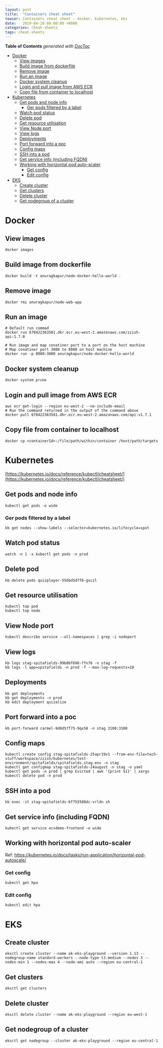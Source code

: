 ```yaml
---
layout: post
title:  "Containers cheat sheet"
teaser: Containers cheat sheet - docker, kubernetes, eks
date:   2019-04-20 00:00:00 +0000
categories: cheat-sheets
tags: cheat-sheets
---
```


<!-- START doctoc generated TOC please keep comment here to allow auto update -->
<!-- DON'T EDIT THIS SECTION, INSTEAD RE-RUN doctoc TO UPDATE -->
**Table of Contents**  *generated with [DocToc](https://github.com/thlorenz/doctoc)*

- [Docker](#docker)
  - [View images](#view-images)
  - [Build image from dockerfile](#build-image-from-dockerfile)
  - [Remove image](#remove-image)
  - [Run an image](#run-an-image)
  - [Docker system cleanup](#docker-system-cleanup)
  - [Login and pull image from AWS ECR](#login-and-pull-image-from-aws-ecr)
  - [Copy file from container to localhost](#copy-file-from-container-to-localhost)
- [Kubernetes](#kubernetes)
  - [Get pods and node info](#get-pods-and-node-info)
    - [Ger pods filtered by a label](#ger-pods-filtered-by-a-label)
  - [Watch pod status](#watch-pod-status)
  - [Delete pod](#delete-pod)
  - [Get resource utilisation](#get-resource-utilisation)
  - [View Node port](#view-node-port)
  - [View logs](#view-logs)
  - [Deployments](#deployments)
  - [Port forward into a poc](#port-forward-into-a-poc)
  - [Config maps](#config-maps)
  - [SSH into a pod](#ssh-into-a-pod)
  - [Get service info (including FQDN)](#get-service-info-including-fqdn)
  - [Working with horizontal pod auto-scaler](#working-with-horizontal-pod-auto-scaler)
    - [Get config](#get-config)
    - [Edit config](#edit-config)
- [EKS](#eks)
  - [Create cluster](#create-cluster)
  - [Get clusters](#get-clusters)
  - [Delete cluster](#delete-cluster)
  - [Get nodegroup of a cluster](#get-nodegroup-of-a-cluster)

<!-- END doctoc generated TOC please keep comment here to allow auto update -->

# Docker
## View images
```shell script
docker images
```

## Build image from dockerfile
```shell script
docker build -t anuragkapur/node-docker-hello-world .
```

## Remove image
```shell script
docker rmi anuragkapur/node-web-app
```

## Run an image
```shell script
# Default run commad
docker run 678422363581.dkr.ecr.eu-west-2.amazonaws.com/zzish-api:1.7.0

# Run image and map conatiner port to a port on the host machine
# Map conatiner port 3000 to 8080 on host machine
docker run -p 8080:3000 anuragkapur/node-docker-hello-world
```

## Docker system cleanup
```shell script
docker system prune
```

## Login and pull image from AWS ECR
```shell script
aws ecr get-login --region eu-west-2 --no-include-email
# Run the command returned in the output of the command above
docker pull 678422363581.dkr.ecr.eu-west-2.amazonaws.com/api:v1.7.1
```   

## Copy file from container to localhost
```shell script
docker cp <containerId>:/file/path/within/container /host/path/targets
```

# Kubernetes
[https://kubernetes.io/docs/reference/kubectl/cheatsheet/](https://kubernetes.io/docs/reference/kubectl/cheatsheet/) 

## Get pods and node info
```shell script
kubectl get pods -o wide
```

### Ger pods filtered by a label
```shell script
kb get nodes --show-labels --selector=kubernetes.io/lifecycle=spot
````

## Watch pod status
```shell script
watch -n 1 -x kubectl get pods -n prod
```

## Delete pod
```shell script
kb delete pods quizplayer-556bd5d7f8-gxczl
```

## Get resource utilisation
```shell script
kubectl top pod
kubectl top node
```

## View Node port
```shell script
kubectl describe service --all-namespaces | grep -i nodeport
```

## View logs
```shell script
kb logs stag-spitafields-99b8bf696-ffn76 -n stag -f
kb logs -l app=spitafields -n prod -f --max-log-requests=10
``` 
    
## Deployments
```shell script
kb get deployments
kb get deployments -n prod
kb edit deployment quizalize
```

## Port forward into a poc
```shell script
kb port-forward carmel-9d8d57f75-9qx58 -n stag 3100:3100
```

## Config maps
```shell script
kubectl create config stag-spitafields-25apr19v1 --from-env-file=tech-stuff/workspace/zzish/kubernetes/test-environment/spitafields/spitafields.stag.env -n stag
kubectl get configmap stag-spitafields-24august -n stag -o yaml
kubectl get pods -n prod | grep Evicted | awk '{print $1}' | xargs kubectl delete pod -n prod
```

## SSH into a pod
```shell script
kb exec -it stag-spitafields-6f755588dc-vrldn sh
```

## Get service info (including FQDN)
```shell script
kubectl get service ecsdemo-frontend -o wide
```

## Working with horizontal pod auto-scaler

Ref: https://kubernetes.io/docs/tasks/run-application/horizontal-pod-autoscale/

### Get config
```shell script
kubectl get hpa
```

### Edit config
```shell script
kubectl edit hpa
```

# EKS
## Create cluster
```shell script
eksctl create cluster --name ak-eks-playground --version 1.13 --nodegroup-name standard-workers --node-type t3.medium --nodes 3 --nodes-min 1 --nodes-max 4 --node-ami auto --region eu-central-1
```

## Get clusters
```shell script
eksctl get clusters
```

## Delete cluster
```shell script
eksctl delete cluster --name ak-eks-playground --region eu-west-1
```

## Get nodegroup of a cluster
```shell script
eksctl get nodegroup --cluster ak-eks-playground --region eu-central-1
```

